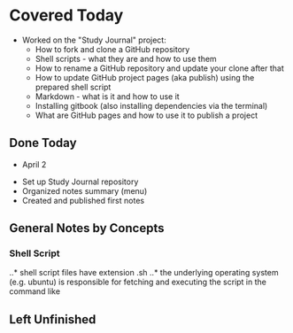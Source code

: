 # Covered Today

- Worked on the "Study Journal" project:
    - How to fork and clone a GitHub repository
    - Shell scripts - what they are and how to use them
    - How to rename a GitHub repository and update your clone after that
    - How to update GitHub project pages (aka publish) using the prepared shell script
    - Markdown - what is it and how to use it
    - Installing gitbook (also installing dependencies via the terminal)
    - What are GitHub pages and how to use it to publish a project

## Done Today

* April 2
- Set up Study Journal repository
- Organized notes summary (menu)
- Created and published first notes

## General Notes by Concepts

###  Shell Script
..* shell script files have extension .sh
..* the underlying operating system (e.g. ubuntu) is responsible for fetching and executing the script in the command like


## Left Unfinished


